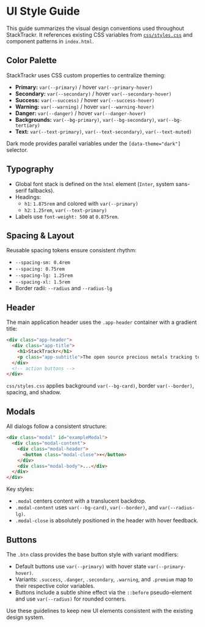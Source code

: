 # UI Style Guide

This guide summarizes the visual design conventions used throughout StackTrackr. It references existing CSS variables from [`css/styles.css`](../css/styles.css) and component patterns in `index.html`.

## Color Palette

StackTrackr uses CSS custom properties to centralize theming:

- **Primary:** `var(--primary)` / hover `var(--primary-hover)`
- **Secondary:** `var(--secondary)` / hover `var(--secondary-hover)`
- **Success:** `var(--success)` / hover `var(--success-hover)`
- **Warning:** `var(--warning)` / hover `var(--warning-hover)`
- **Danger:** `var(--danger)` / hover `var(--danger-hover)`
- **Backgrounds:** `var(--bg-primary)`, `var(--bg-secondary)`, `var(--bg-tertiary)`
- **Text:** `var(--text-primary)`, `var(--text-secondary)`, `var(--text-muted)`

Dark mode provides parallel variables under the `[data-theme="dark"]` selector.

## Typography

- Global font stack is defined on the `html` element (`Inter`, system sans-serif fallbacks).
- Headings:
  - `h1`: `1.875rem` and colored with `var(--primary)`
  - `h2`: `1.25rem`, `var(--text-primary)`
- Labels use `font-weight: 500` at `0.875rem`.

## Spacing & Layout

Reusable spacing tokens ensure consistent rhythm:

- `--spacing-sm: 0.4rem`
- `--spacing: 0.75rem`
- `--spacing-lg: 1.25rem`
- `--spacing-xl: 1.5rem`
- Border radii: `--radius` and `--radius-lg`

## Header

The main application header uses the `.app-header` container with a gradient title:

```html
<div class="app-header">
  <div class="app-title">
    <h1>StackTrackr</h1>
    <p class="app-subtitle">The open source precious metals tracking tool.</p>
  </div>
  <!-- action buttons -->
</div>
```

`css/styles.css` applies background `var(--bg-card)`, border `var(--border)`, spacing, and shadow.

## Modals

All dialogs follow a consistent structure:

```html
<div class="modal" id="exampleModal">
  <div class="modal-content">
    <div class="modal-header">
      <button class="modal-close">×</button>
    </div>
    <div class="modal-body">...</div>
  </div>
</div>
```

Key styles:

- `.modal` centers content with a translucent backdrop.
- `.modal-content` uses `var(--bg-card)`, `var(--border)`, and `var(--radius-lg)`.
- `.modal-close` is absolutely positioned in the header with hover feedback.

## Buttons

The `.btn` class provides the base button style with variant modifiers:

- Default buttons use `var(--primary)` with hover state `var(--primary-hover)`.
- Variants: `.success`, `.danger`, `.secondary`, `.warning`, and `.premium` map to their respective color variables.
- Buttons include a subtle shine effect via the `::before` pseudo-element and use `var(--radius)` for rounded corners.

Use these guidelines to keep new UI elements consistent with the existing design system.
